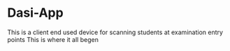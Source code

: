 # Dasi-App
This is a client end used device for scanning students at examination entry points
 This is where it all begen
